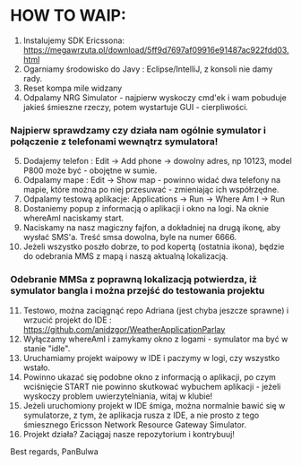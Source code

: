 # HOW TO WAIP:
1. Instalujemy SDK Ericssona: https://megawrzuta.pl/download/5ff9d7697af09916e91487ac922fdd03.html
2. Ogarniamy środowisko do Javy : Eclipse/IntelliJ, z konsoli nie damy rady.
3. Reset kompa mile widzany
4. Odpalamy NRG Simulator - najpierw wyskoczy cmd'ek i wam pobuduje jakieś śmieszne rzeczy, potem wystartuje GUI - cierpliwości.


### Najpierw sprawdzamy czy działa nam ogólnie symulator i połączenie z telefonami wewnątrz symulatora!
5. Dodajemy telefon : Edit -> Add phone -> dowolny adres, np 10123, model P800 może być - obojętne w sumie.
6. Odpalamy mape : Edit -> Show map - powinno widać dwa telefony na mapie, które można po niej przesuwać - zmieniając ich współrzędne.
7. Odpalamy testową aplikacje: Applications -> Run -> Where Am I -> Run
8. Dostaniemy popup z informacją o aplikacji i okno na logi. Na oknie whereAmI naciskamy start. 
9. Naciskamy na nasz magiczny fajfon, a dokładniej na drugą ikonę, aby wysłać SMS'a. Treść smsa dowolna, byle na numer 6666.
10. Jeżeli wszystko poszło dobrze, to pod kopertą (ostatnia ikona), będzie do odebrania MMS z mapą i naszą aktualną lokalizacją.



### Odebranie MMSa z poprawną lokalizacją potwierdza, iż symulator bangla i można przejść do testowania projektu 
11. Testowo, można zaciągnąć repo Adriana (jest chyba jeszcze sprawne) i wrzucić projekt do IDE : https://github.com/anidzgor/WeatherApplicationParlay
12. Wyłączamy whereAmI i zamykamy okno z logami - symulator ma być w stanie "idle".
13. Uruchamiamy projekt waipowy w IDE i paczymy w logi, czy wszystko wstało.
14. Powinno ukazać się podobne okno z informacją o aplikacji, po czym wciśnięcie START nie powinno skutkować wybuchem aplikacji - jeżeli wyskoczy problem uwierzytelniania, witaj w klubie!
15. Jeżeli uruchomiony projekt w IDE śmiga, można normalnie bawić się w symulatorze, z tym, że aplikacja rusza z IDE, a nie prosto z tego śmiesznego Ericsson Network Resource Gateway Simulator.
16. Projekt działa? Zaciągaj nasze repozytorium i kontrybuuj!

Best regards,
PanBulwa

